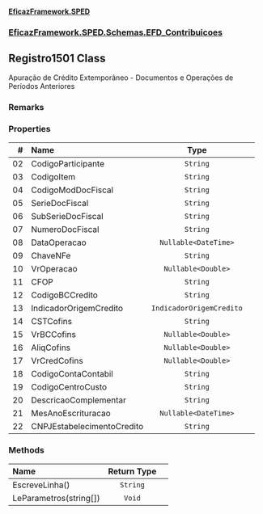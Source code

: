 #### [EficazFramework.SPED](EficazFrameworkSPED.md 'EficazFramework SPED')
### [EficazFramework.SPED.Schemas.EFD_Contribuicoes](EficazFramework.SPED.Schemas.EFD_Contribuicoes.md 'EficazFramework.SPED.Schemas.EFD_Contribuicoes')

## Registro1501 Class

Apuração de Crédito Extemporâneo - Documentos e Operações de Períodos Anteriores

### Remarks
### Properties

| # | Name | Type | |
| ---: | :--- | :---: | :--- |
| 02 | CodigoParticipante | `String` |  |
| 03 | CodigoItem | `String` |  |
| 04 | CodigoModDocFiscal | `String` |  |
| 05 | SerieDocFiscal | `String` |  |
| 06 | SubSerieDocFiscal | `String` |  |
| 07 | NumeroDocFiscal | `String` |  |
| 08 | DataOperacao | `Nullable<DateTime>` |  |
| 09 | ChaveNFe | `String` |  |
| 10 | VrOperacao | `Nullable<Double>` |  |
| 11 | CFOP | `String` |  |
| 12 | CodigoBCCredito | `String` |  |
| 13 | IndicadorOrigemCredito | `IndicadorOrigemCredito` |  |
| 14 | CSTCofins | `String` |  |
| 15 | VrBCCofins | `Nullable<Double>` |  |
| 16 | AliqCofins | `Nullable<Double>` |  |
| 17 | VrCredCofins | `Nullable<Double>` |  |
| 18 | CodigoContaContabil | `String` |  |
| 19 | CodigoCentroCusto | `String` |  |
| 20 | DescricaoComplementar | `String` |  |
| 21 | MesAnoEscrituracao | `Nullable<DateTime>` |  |
| 22 | CNPJEstabelecimentoCredito | `String` |  |
### Methods

| Name | Return Type | |
| :--- | :---: | :--- |
| EscreveLinha() | `String` |  |
| LeParametros(string[]) | `Void` |  |
